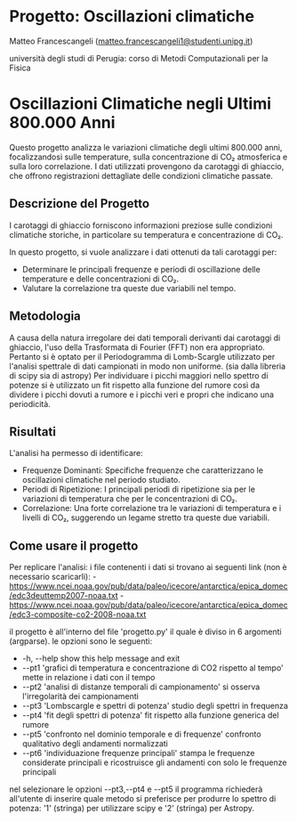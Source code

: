# Progetto: Oscillazioni climatiche

Matteo Francescangeli (matteo.francescangeli1@studenti.unipg.it)

università degli studi di Perugia: corso di Metodi Computazionali per la Fisica
# Oscillazioni Climatiche negli Ultimi 800.000 Anni

Questo progetto analizza le variazioni climatiche degli ultimi 800.000 anni,
focalizzandosi sulle temperature, sulla concentrazione di CO₂ atmosferica e
sulla loro correlazione. I dati utilizzati provengono da carotaggi di ghiaccio,
che offrono registrazioni dettagliate delle condizioni climatiche passate.

## Descrizione del Progetto

I carotaggi di ghiaccio forniscono informazioni preziose sulle condizioni
climatiche storiche, in particolare su temperatura e concentrazione di CO₂.

In questo progetto, si vuole analizzare i dati ottenuti da tali carotaggi per:

- Determinare le principali frequenze e periodi di oscillazione delle
temperature e delle concentrazioni di CO₂.
- Valutare la correlazione tra queste due variabili nel tempo.

## Metodologia

A causa della natura irregolare dei dati temporali derivanti dai carotaggi di
ghiaccio, l'uso della Trasformata di Fourier (FFT) non era appropriato.
Pertanto si è optato  per il Periodogramma di Lomb-Scargle utilizzato per
l'analisi spettrale di dati campionati in modo non uniforme. (sia dalla
libreria di scipy sia di astropy)
Per individuare i picchi maggiori nello spettro di potenze si è utilizzato un
fit rispetto alla funzione del rumore così da dividere i picchi dovuti a rumore
e i picchi veri e propri che indicano una periodicità.
## Risultati

L'analisi ha permesso di identificare:
- Frequenze Dominanti: Specifiche frequenze che caratterizzano le oscillazioni
climatiche nel periodo studiato.
- Periodi di Ripetizione: I principali periodi di ripetizione sia per le variazioni di temperatura che per le concentrazioni di CO₂.
- Correlazione: Una forte correlazione tra le variazioni di temperatura e i
livelli di CO₂, suggerendo un legame stretto tra queste due variabili.


## Come usare il progetto

Per replicare l'analisi:
i file contenenti i dati si trovano ai seguenti link (non è necessario
scaricarli):
  -https://www.ncei.noaa.gov/pub/data/paleo/icecore/antarctica/epica_domec/edc3deuttemp2007-noaa.txt
  -https://www.ncei.noaa.gov/pub/data/paleo/icecore/antarctica/epica_domec/edc3-composite-co2-2008-noaa.txt

il progetto è all'interno del file 'progetto.py' il quale è diviso in 6
argomenti (argparse).
le opzioni sono le seguenti:
-  -h, --help  show this help message and exit
-  --pt1      'grafici di temperatura e concentrazione di CO2 rispetto al tempo'
  	      mette in relazione i dati  con il tempo
-  --pt2       'analisi di distanze temporali di campionamento'
  	      si osserva l'irregolarità dei campionamenti
-  --pt3       'Lombscargle e spettri di potenza'
  	      studio degli spettri in frequenza
-  --pt4       'fit degli spettri di potenza'
  	      fit rispetto alla funzione generica del rumore
-  --pt5       'confronto nel dominio temporale e di frequenze'
  	      confronto qualitativo degli andamenti normalizzati
-  --pt6       'individuazione frequenze principali'
  	      stampa le frequenze considerate principali e ricostruisce gli
	      andamenti con solo le frequenze principali

nel selezionare le opzioni --pt3,--pt4 e --pt5 il programma richiederà
all'utente di inserire quale metodo si preferisce per produrre lo spettro di
potenza: '1' (stringa) per utilizzare scipy e '2' (stringa) per Astropy.